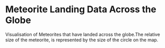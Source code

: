 # Meteorite Landing Data Across the Globe


Visualisation of Meteorites that have landed across the globe.The relative size of the meteorite, is represented by the size of the circle on the map.